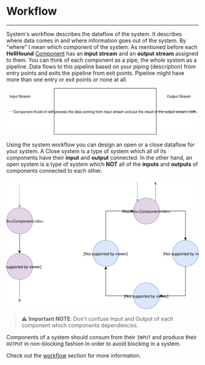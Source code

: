 # Workflow
----
System's workflow describes the dataflow of the system. It describes where data comes in and where information goes out of
the system. By "where" I mean which component of the system. As mentioned before each **HellHound** [Component](./Components.md)
has an **input stream** and an **output stream** assigned to them. You can think of each component as a pipe, the whole
system as a pipeline. Data flows to this pipeline based on your piping (description) from entry points and exits the pipeline
from exit points. Pipeline might have more than one entry or exit points or none at all.

![Components process the input stream and produce the output put stream](./component-io.svg)

Using the system workflow you can design an open or a close dataflow for your system. A Close system is a type of system
which all of its components have their **input** and **output** connected. In the other hand, an open system is a type of
system which **NOT** all of the **inputs** and **outputs** of components connected to each other.

![Open system on the left and Close system on the right](./workflow-types.svg)

> :warning: **Important NOTE**: Don't confuse Input and Output of each component which components dependencies.

Components of a system should consum from their `INPUT` and produce their `OUTPUT` in non-blocking fashion in order to avoid
blocking in a system.

Check out the [workflow](./Workflow.md) section for more information.
